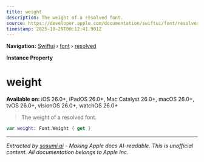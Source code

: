 ```yaml
---
title: weight
description: The weight of a resolved font.
source: https://developer.apple.com/documentation/swiftui/font/resolved/weight
timestamp: 2025-10-29T00:12:41.901Z
---
```


**Navigation:** [Swiftui](/documentation/swiftui) › [font](/documentation/swiftui/font) › [resolved](/documentation/swiftui/font/resolved)

**Instance Property**

# weight

**Available on:** iOS 26.0+, iPadOS 26.0+, Mac Catalyst 26.0+, macOS 26.0+, tvOS 26.0+, visionOS 26.0+, watchOS 26.0+

> The weight of a resolved font.

```swift
var weight: Font.Weight { get }
```

---

*Extracted by [sosumi.ai](https://sosumi.ai) - Making Apple docs AI-readable.*
*This is unofficial content. All documentation belongs to Apple Inc.*
